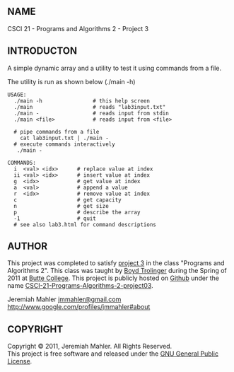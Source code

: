 
NAME
----

CSCI 21 - Programs and Algorithms 2 - Project 3

INTRODUCTON
-----------

A simple dynamic array and a utility to test it using commands from a file.

The utility is run as shown below (./main -h)

    USAGE:
      ./main -h                # this help screen
      ./main                   # reads "lab3input.txt"
      ./main -                 # reads input from stdin
      ./main <file>            # reads input from <file>
    
      # pipe commands from a file
        cat lab3input.txt | ./main -
      # execute commands interactively
       ./main -
    
    COMMANDS:
      i  <val> <idx>      # replace value at index
      ii <val> <idx>      # insert value at index
      g  <idx>            # get value at index
      a  <val>            # append a value
      r  <idx>            # remove value at index
      c                   # get capacity
      n                   # get size
      p                   # describe the array
      -1                  # quit
      # see also lab3.html for command descriptions

AUTHOR
------

This project was completed to satisfy [project 3][lab3]
in the class "Programs and Algorithms 2".
This class was taught by [Boyd Trolinger][boyd] during the Spring of
2011 at [Butte College][butte].
This project is publicly hosted on [Github][gith] under the name [CSCI-21-Programs-Algorithms-2-project03][prj3].

 [lab3]: http://foobt.net/csci21/S3513_11/labs/lab3.html
 [butte]: http://www.butte.edu
 [boyd]: http://www.foobt.net
 [prj3]: https://github.com/jmahler/CSCI-21-Programs-Algorithms-2-project03
 [gith]: http://github.com

Jeremiah Mahler <jmmahler@gmail.com><br>
<http://www.google.com/profiles/jmmahler#about>

COPYRIGHT
---------

Copyright &copy; 2011, Jeremiah Mahler.  All Rights Reserved.<br>
This project is free software and released under
the [GNU General Public License][gpl].

 [gpl]: http://www.gnu.org/licenses/gpl.html

